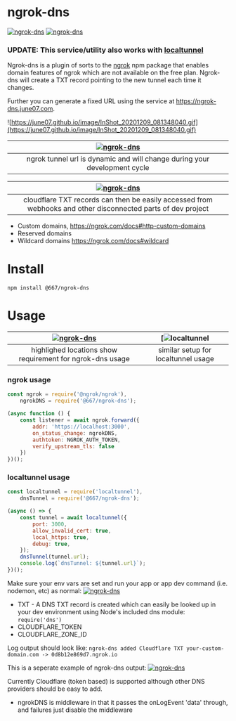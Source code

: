 # ngrok-dns
[![ngrok-dns](https://img.shields.io/github/package-json/v/june07/ngrok-dns)](https://github.com/june07/ngrok-dns) [![ngrok-dns](https://img.shields.io/npm/v/@667/ngrok-dns)](https://www.npmjs.com/package/@667/ngrok-dns)

### UPDATE: This service/utility also works with [localtunnel](https://www.npmjs.com/package/localtunnel)

Ngrok-dns is a plugin of sorts to the [ngrok](https://www.npmjs.com/package/@ngrok/ngrok) npm package that enables domain features of ngrok which are not available on the free plan.
Ngrok-dns will create a TXT record pointing to the new tunnel each time it changes.

Further you can generate a fixed URL using the service at https://ngrok-dns.june07.com.

![https://june07.github.io/image/InShot_20201209_081348040.gif](https://june07.github.io/image/InShot_20201209_081348040.gif)

|[![ngrok-dns](https://june07.github.io/ngrok-dns/tempsnip.png)](https://github.com/june07/ngrok-dns)|
|:---:|
| ngrok tunnel url is dynamic and will change during your development cycle |

|[![ngrok-dns](https://res.cloudinary.com/june07/image/upload/v1606674450/june07/Capture-cloudflare-ngrok-txt.png)](https://github.com/june07/ngrok-dns)|
|:---:|
| cloudflare TXT records can then be easily accessed from webhooks and other disconnected parts of dev project |
  - Custom domains,
https://ngrok.com/docs#http-custom-domains
  - Reserved domains
  - Wildcard domains
https://ngrok.com/docs#wildcard

# Install
`npm install @667/ngrok-dns`

# Usage
|[![ngrok-dns](https://res.cloudinary.com/june07/image/upload/v1606675182/june07/Capture-codeExample-ngrok-dns.png)](https://github.com/june07/ngrok-dns)| [![localtunnel](https://res.cloudinary.com/june07/image/upload/v1670606221/Screenshot_2022-12-09_091645_n3dmoe.png) |
|:---:|:---:|
| highlighed locations show requirement for ngrok-dns usage | similar setup for localtunnel usage |

### ngrok usage
```javascript
const ngrok = require('@ngrok/ngrok'),
    ngrokDNS = require('@667/ngrok-dns');

(async function () {
    const listener = await ngrok.forward({
        addr: 'https://localhost:3000',
        on_status_change: ngrokDNS,
        authtoken: NGROK_AUTH_TOKEN,
        verify_upstream_tls: false
    })
})();
```
### localtunnel usage
```javascript
const localtunnel = require('localtunnel'),
    dnsTunnel = require('@667/ngrok-dns');

(async () => {
    const tunnel = await localtunnel({
        port: 3000,
        allow_invalid_cert: true,
        local_https: true,
        debug: true,
    });
    dnsTunnel(tunnel.url);
    console.log(`dnsTunnel: ${tunnel.url}`);
})();
```

Make sure your env vars are set and run your app or app dev command (i.e. nodemon, etc) as normal:
[![ngrok-dns](https://res.cloudinary.com/june07/image/upload/v1606675846/june07/Capture-commandLine-ngrok-dns.png)](https://github.com/june07/ngrok-dns)
* TXT - A DNS TXT record is created which can easily be looked up in your dev environment using Node's included dns module:
    `require('dns')`
* CLOUDFLARE_TOKEN
* CLOUDFLARE_ZONE_ID

Log output should look like:
`ngrok-dns added Cloudflare TXT your-custom-domain.com -> 0d8b12e869d7.ngrok.io`

This is a seperate example of ngrok-dns output:
[![ngrok-dns](https://res.cloudinary.com/june07/image/upload/v1606676283/june07/Screenshot_2020-11-29_105348.png)](https://github.com/june07/ngrok-dns)

Currently Cloudflare (token based) is supported although other DNS providers should be easy to add.

* ngrokDNS is middleware in that it passes the onLogEvent 'data' through, and failures just disable the middleware
